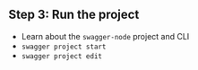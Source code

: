 ## Step 3: Run the project

* Learn about the `swagger-node` project and CLI
* `swagger project start`
* `swagger project edit`

